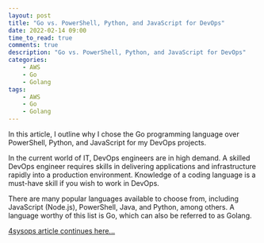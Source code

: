 ```yaml
---
layout: post
title: "Go vs. PowerShell, Python, and JavaScript for DevOps"
date: 2022-02-14 09:00
time_to_read: true
comments: true
description: "Go vs. PowerShell, Python, and JavaScript for DevOps"
categories:
    - AWS
    - Go
    - Golang
tags:
    - AWS
    - Go
    - Golang
---
```


In this article, I outline why I chose the Go programming language over PowerShell, Python, and JavaScript for my DevOps projects.

In the current world of IT, DevOps engineers are in high demand. A skilled DevOps engineer requires skills in delivering applications and infrastructure rapidly into a production environment. Knowledge of a coding language is a must-have skill if you wish to work in DevOps.

There are many popular languages available to choose from, including JavaScript (Node.js), PowerShell, Java, and Python, among others. A language worthy of this list is Go, which can also be referred to as Golang.

[4sysops article continues here...](https://4sysops.com/archives/go-vs-powershell-python-and-javascript-for-devops/)
